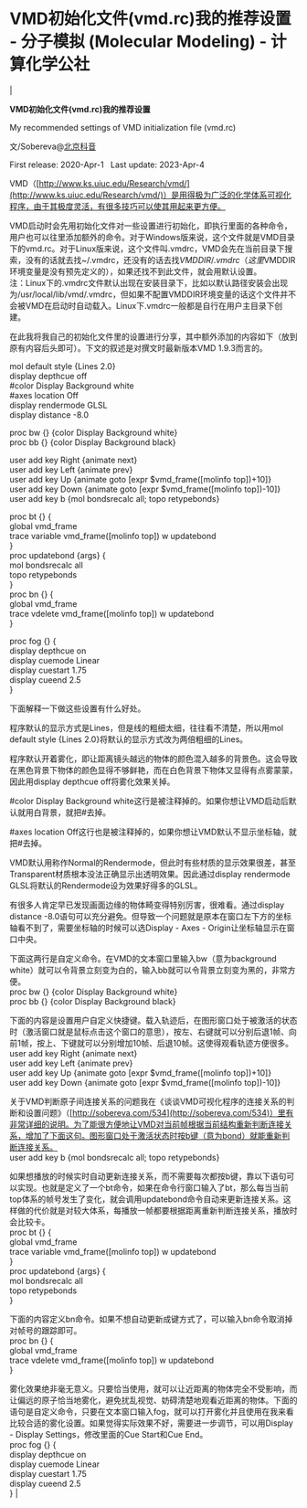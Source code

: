# VMD初始化文件(vmd.rc)我的推荐设置 - 分子模拟 (Molecular Modeling) - 计算化学公社
| 

**VMD初始化文件(vmd.rc)我的推荐设置**

My recommended settings of VMD initialization file (vmd.rc)  
  
文/Sobereva@[北京科音](http://www.keinsci.com)

First release: 2020-Apr-1   Last update: 2023-Apr-4

  
  
VMD（[http://www.ks.uiuc.edu/Research/vmd/](http://www.ks.uiuc.edu/Research/vmd/)）是用得极为广泛的化学体系可视化程序，由于其极度灵活，有很多技巧可以使其用起来更方便。  
  
VMD启动时会先用初始化文件对一些设置进行初始化，即执行里面的各种命令，用户也可以往里添加额外的命令。对于Windows版来说，这个文件就是VMD目录下的vmd.rc。对于Linux版来说，这个文件叫.vmdrc，VMD会先在当前目录下搜索，没有的话就去找~/.vmdrc，还没有的话去找$VMDDIR/.vmdrc（这里$VMDDIR环境变量是没有预先定义的），如果还找不到此文件，就会用默认设置。  
注：Linux下的.vmdrc文件默认出现在安装目录下，比如以默认路径安装会出现为/usr/local/lib/vmd/.vmdrc，但如果不配置VMDDIR环境变量的话这个文件并不会被VMD在启动时自动载入。Linux下.vmdrc一般都是自行在用户主目录下创建。  
  
在此我将我自己的初始化文件里的设置进行分享，其中额外添加的内容如下（放到原有内容后头即可）。下文的叙述是对撰文时最新版本VMD 1.9.3而言的。  
  
mol default style {Lines 2.0}  
display depthcue off  
#color Display Background white  
#axes location Off  
display rendermode GLSL  
display distance -8.0  
  
proc bw {} {color Display Background white}  
proc bb {} {color Display Background black}  
  
user add key Right {animate next}  
user add key Left {animate prev}  
user add key Up {animate goto \[expr $vmd\_frame(\[molinfo top\])+10\]}  
user add key Down {animate goto \[expr $vmd\_frame(\[molinfo top\])-10\]}  
user add key b {mol bondsrecalc all; topo retypebonds}  
  
proc bt {} {  
global vmd\_frame  
trace variable vmd\_frame(\[molinfo top\]) w updatebond  
}  
proc updatebond {args} {  
mol bondsrecalc all  
topo retypebonds  
}  
proc bn {} {  
global vmd\_frame  
trace vdelete vmd\_frame(\[molinfo top\]) w updatebond  
}  
  
proc fog {} {  
display depthcue on  
display cuemode Linear  
display cuestart 1.75  
display cueend 2.5  
}  
  
下面解释一下做这些设置有什么好处。  
  
程序默认的显示方式是Lines，但是线的粗细太细，往往看不清楚，所以用mol default style {Lines 2.0}将默认的显示方式改为两倍粗细的Lines。  
  
程序默认开着雾化，即让距离镜头越远的物体的颜色混入越多的背景色。这会导致在黑色背景下物体的颜色显得不够鲜艳，而在白色背景下物体又显得有点雾蒙蒙，因此用display depthcue off将雾化效果关掉。  
  
#color Display Background white这行是被注释掉的。如果你想让VMD启动后默认就用白背景，就把#去掉。  
  
#axes location Off这行也是被注释掉的，如果你想让VMD默认不显示坐标轴，就把#去掉。  
  
VMD默认用称作Normal的Rendermode，但此时有些材质的显示效果很差，甚至Transparent材质根本没法正确显示出透明效果。因此通过display rendermode GLSL将默认的Rendermode设为效果好得多的GLSL。  
  
有很多人肯定早已发现画面边缘的物体畸变得特别厉害，很难看。通过display distance -8.0语句可以充分避免。但导致一个问题就是原本在窗口左下方的坐标轴看不到了，需要坐标轴的时候可以选Display - Axes - Origin让坐标轴显示在窗口中央。  
  
下面这两行是自定义命令。在VMD的文本窗口里输入bw（意为background white）就可以令背景立刻变为白的，输入bb就可以令背景立刻变为黑的，非常方便。  
proc bw {} {color Display Background white}  
proc bb {} {color Display Background black}  
  
下面的内容是设置用户自定义快捷键。载入轨迹后，在图形窗口处于被激活的状态时（激活窗口就是鼠标点击这个窗口的意思），按左、右键就可以分别后退1帧、向前1帧，按上、下键就可以分别增加10帧、后退10帧。这使得观看轨迹方便很多。  
user add key Right {animate next}  
user add key Left {animate prev}  
user add key Up {animate goto \[expr $vmd\_frame(\[molinfo top\])+10\]}  
user add key Down {animate goto \[expr $vmd\_frame(\[molinfo top\])-10\]}  
  
关于VMD判断原子间连接关系的问题我在《谈谈VMD可视化程序的连接关系的判断和设置问题》（[http://sobereva.com/534](http://sobereva.com/534)）里有非常详细的说明。为了能很方便地让VMD对当前帧根据当前结构重新判断连接关系，增加了下面这句。图形窗口处于激活状态时按b键（意为bond）就能重新判断连接关系。  
user add key b {mol bondsrecalc all; topo retypebonds}  
  
如果想播放的时候实时自动更新连接关系，而不需要每次都按b键，靠以下语句可以实现。也就是定义了一个bt命令，如果在命令行窗口输入了bt，那么每当当前top体系的帧号发生了变化，就会调用updatebond命令自动来更新连接关系。这样做的代价就是对较大体系，每播放一帧都要根据距离重新判断连接关系，播放时会比较卡。  
proc bt {} {  
global vmd\_frame  
trace variable vmd\_frame(\[molinfo top\]) w updatebond  
}  
proc updatebond {args} {  
mol bondsrecalc all  
topo retypebonds  
}  
  
下面的内容定义bn命令。如果不想自动更新成键方式了，可以输入bn命令取消掉对帧号的跟踪即可。  
proc bn {} {  
global vmd\_frame  
trace vdelete vmd\_frame(\[molinfo top\]) w updatebond  
}  
  
雾化效果绝非毫无意义。只要恰当使用，就可以让近距离的物体完全不受影响，而让偏远的原子恰当地雾化，避免扰乱视觉、妨碍清楚地观看近距离的物体。下面的语句是自定义命令，只要在文本窗口输入fog，就可以打开雾化并且使用在我来看比较合适的雾化设置。如果觉得实际效果不好，需要进一步调节，可以用Display - Display Settings，修改里面的Cue Start和Cue End。  
proc fog {} {  
display depthcue on  
display cuemode Linear  
display cuestart 1.75  
display cueend 2.5  
} |